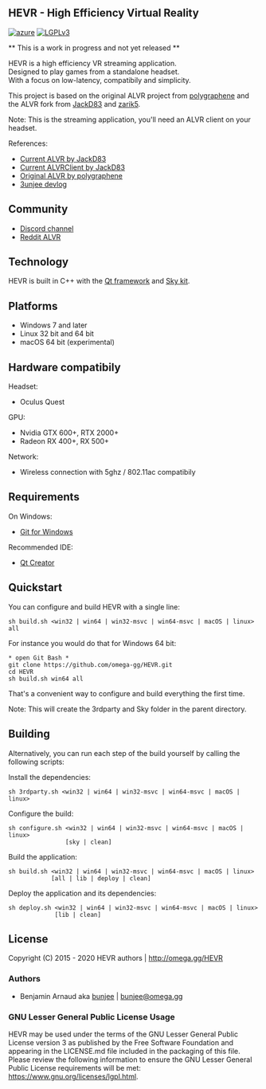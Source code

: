 HEVR - High Efficiency Virtual Reality
---
[![azure](https://dev.azure.com/bunjee/HEVR/_apis/build/status/omega-gg.HEVR)](https://dev.azure.com/bunjee/HEVR/_build)
[![LGPLv3](https://img.shields.io/badge/License-LGPLv3-blue.svg)](https://www.gnu.org/licenses/lgpl.html)

** This is a work in progress and not yet released **

HEVR is a high efficiency VR streaming application.<br>
Designed to play games from a standalone headset.<br>
With a focus on low-latency, compatibily and simplicity.<br>

This project is based on the original ALVR project from [polygraphene](https://github.com/polygraphene)
and the ALVR fork from [JackD83](https://github.com/JackD83) and [zarik5](https://github.com/zarik5).

Note: This is the streaming application, you'll need an ALVR client on your headset.

References:
- [Current ALVR by JackD83](https://github.com/JackD83/ALVR)
- [Current ALVRClient by JackD83](https://github.com/JackD83/ALVRClient)
- [Original ALVR by polygraphene](https://github.com/polygraphene/ALVR)
- [3unjee devlog](https://github.com/3unjee/devlogs/blob/master/HEVR.md)

## Community

- [Discord channel](https://discord.gg/ypagkhV)
- [Reddit ALVR](https://www.reddit.com/r/ALVR)

## Technology

HEVR is built in C++ with the [Qt framework](https://github.com/qtproject) and [Sky kit](http://omega.gg/Sky/sources).

## Platforms

- Windows 7 and later
- Linux 32 bit and 64 bit
- macOS 64 bit (experimental)

## Hardware compatibily

Headset:
- Oculus Quest

GPU:
- Nvidia GTX 600+, RTX 2000+
- Radeon RX 400+, RX 500+

Network:
- Wireless connection with 5ghz / 802.11ac compatibily

## Requirements

On Windows:
- [Git for Windows](https://git-for-windows.github.io)

Recommended IDE:
- [Qt Creator](https://download.qt.io/official_releases/qtcreator)

## Quickstart

You can configure and build HEVR with a single line:

    sh build.sh <win32 | win64 | win32-msvc | win64-msvc | macOS | linux> all

For instance you would do that for Windows 64 bit:

    * open Git Bash *
    git clone https://github.com/omega-gg/HEVR.git
    cd HEVR
    sh build.sh win64 all

That's a convenient way to configure and build everything the first time.

Note: This will create the 3rdparty and Sky folder in the parent directory.

## Building

Alternatively, you can run each step of the build yourself by calling the following scripts:

Install the dependencies:

    sh 3rdparty.sh <win32 | win64 | win32-msvc | win64-msvc | macOS | linux>

Configure the build:

    sh configure.sh <win32 | win64 | win32-msvc | win64-msvc | macOS | linux>
                    [sky | clean]

Build the application:

    sh build.sh <win32 | win64 | win32-msvc | win64-msvc | macOS | linux>
                [all | lib | deploy | clean]

Deploy the application and its dependencies:

    sh deploy.sh <win32 | win64 | win32-msvc | win64-msvc | macOS | linux>
                 [lib | clean]

## License

Copyright (C) 2015 - 2020 HEVR authors | http://omega.gg/HEVR

### Authors

- Benjamin Arnaud aka [bunjee](http://bunjee.me) | <bunjee@omega.gg>

### GNU Lesser General Public License Usage

HEVR may be used under the terms of the GNU Lesser General Public License version 3 as published
by the Free Software Foundation and appearing in the LICENSE.md file included in the packaging of
this file. Please review the following information to ensure the GNU Lesser General Public License
requirements will be met: https://www.gnu.org/licenses/lgpl.html.
